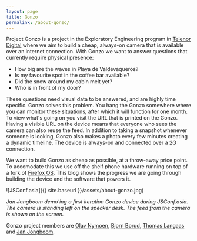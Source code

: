 ```yaml
---
layout: page
title: Gonzo
permalink: /about-gonzo/
---
```


Project Gonzo is a project in the Exploratory Engineering program in [Telenor Digital](http://telenordigital.com/) where we aim to build a cheap, always-on camera that is available over an internet connection. With Gonzo we want to answer questions that currently require physical presence:

* How big are the waves in Playa de Valdevaqueros?
* Is my favourite spot in the coffee bar available?
* Did the snow around my cabin melt yet?
* Who is in front of my door?

These questions need visual data to be answered, and are highly time specific. Gonzo solves this problem. You hang the Gonzo somewhere where you can monitor these situations, after which it will function for one month. To view what's going on you visit the URL that is printed on the Gonzo. Having a visible URL on the device means that everyone who sees the camera can also reuse the feed. In addition to taking a snapshot whenever someone is looking, Gonzo also makes a photo every few minutes creating a dynamic timeline. The device is always-on and connected over a 2G connection.

We want to build Gonzo as cheap as possible, at a throw-away price point. To accomodate this we use off the shelf phone hardware running on top of a fork of [Firefox OS](http://github.com/janjongboom/janos). This blog shows the progress we are going through building the device and the software that powers it.

![JSConf.asia]({{ site.baseurl }}/assets/about-gonzo.jpg)

*Jan Jongboom demo'ing a first iteration Gonzo device during JSConf.asia. The camera is standing left on the speaker desk. The feed from the camera is shown on the screen.*

Gonzo project members are [Olav Nymoen](https://github.com/OlavHN), [Bjorn Borud](http://blog.borud.no/), [Thomas Langaas](https://twitter.com/tlangaas) and [Jan Jongboom](http://janjongboom.com).

